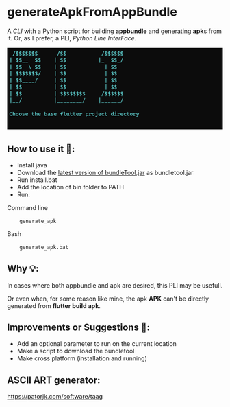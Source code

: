 # generateApkFromAppBundle
A *CLI* with a Python script for building **appbundle** and generating **apk**s from it.
Or, as I prefer, a PLI, *Python Line InterFace*.

![PLI](PLI.png)

## How to use it 🎯:
* Install java
* Download the [latest version of bundleTool.jar](https://github.com/google/bundletool/releases) as bundletool.jar
* Run install.bat
* Add the location of bin folder to PATH
* Run:

Command line
```
    generate_apk
```
Bash
```bash
    generate_apk.bat
```
## Why 💡:
In cases where both appbundle and apk are desired, this PLI may be usefull.

Or even when, for some reason like mine, the apk **APK** can't be directly generated from **flutter build apk**.

## Improvements or Suggestions 🚀:
* Add an optional parameter to run on the current location
* Make a script to download the bundletool
* Make cross platform (installation and running)

## ASCII ART generator:
https://patorjk.com/software/taag
